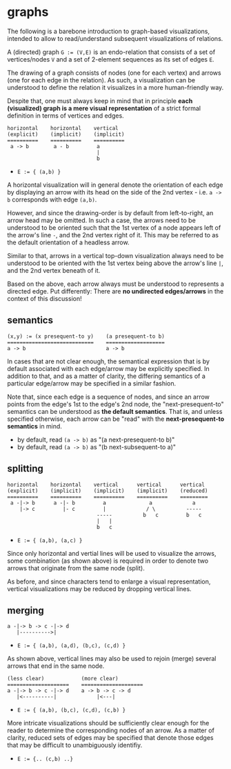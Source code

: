 
<!-- ======================================================================= -->
# graphs

The following is a barebone introduction to graph-based visualizations,
intended to allow to read/understand subsequent visualizations of relations.

A (directed) graph `G := (V,E)` is an endo-relation that consists of a set of
vertices/nodes `V` and a set of 2-element sequences as its set of edges `E`.

The drawing of a graph consists of nodes (one for each vertex) and arrows (one
for each edge in the relation). As such, a visualization can be understood to
define the relation it visualizes in a more human-friendly way.

Despite that, one must always keep in mind that in principle
**each (visualized) graph is a mere visual representation**
of a strict formal definition in terms of vertices and edges.

<!-- ======================================================================= -->

```
horizontal    horizontal    vertical
(explicit)    (implicit)    (implicit)
==========    ==========    ==========
 a -> b        a - b         a
                             |
                             b
```

* `E := { (a,b) }`

A horizontal visualization will in general denote the orientation of each
edge by displaying an arrow with its head on the side of the 2nd vertex -
i.e. `a -> b` corresponds with edge `(a,b)`.

However, and since the drawing-order is by default from left-to-right, an
arrow head may be omitted. In such a case, the arrows need to be understood
to be oriented such that the 1st vertex of a node appears left of the arrow's
line `-`, and the 2nd vertex right of it. This may be referred to as the
default orientation of a headless arrow.

Similar to that, arrows in a vertical top-down visualization always need to
be understood to be oriented with the 1st vertex being above the arrow's line
`|`, and the 2nd vertex beneath of it.

Based on the above, each arrow always must be understood to represents a
directed edge. Put differently: There are **no undirected edges/arrows**
in the context of this discussion!

<!-- ======================================================================= -->
## semantics

```
(x,y) := (x presequent-to y)    (a presequent-to b)
============================    ===================
a -> b                          a -> b
```

In cases that are not clear enough, the semantical expression that is by default
associated with each edge/arrow may be explicitly specified. In addition to
that, and as a matter of clarity, the differing semantics of a particular
edge/arrow may be specified in a similar fashion.

Note that, since each edge is a sequence of nodes, and since an arrow points
from the edge's 1st to the edge's 2nd node, the "next-presequent-to" semantics
can be understood as **the default semantics**. That is, and unless specified
otherwise, each arrow can be "read" with the **next-presequent-to semantics**
in mind.

* by default, read `(a -> b)` as "(a next-presequent-to b)"
* by default, read `(a -> b)` as "(b next-subsequent-to a)"

<!-- ======================================================================= -->
## splitting

```
horizontal    horizontal    vertical      vertical      vertical
(explicit)    (implicit)    (implicit)    (implicit)    (reduced)
==========    ==========    ==========    ==========    =========
 a -|-> b      a -|- b         a              a             a
    |-> c         |- c         |             / \          -----
                             -----          b   c         b   c
                             |   |
                             b   c
```

* `E := { (a,b), (a,c) }`

Since only horizontal and vertial lines will be used to visualize the arrows,
some combination (as shown above) is required in order to denote two arrows
that originate from the same node (split).

As before, and since characters tend to enlarge a visual representation,
vertical visualizations may be reduced by dropping vertical lines.

<!-- ======================================================================= -->
## merging

```
a -|-> b -> c -|-> d
   |---------->|
```

* `E := { (a,b), (a,d), (b,c), (c,d) }`

As shown above, vertical lines may also be used to rejoin (merge) several
arrows that end in the same node.

```
(less clear)            (more clear)
====================    ====================
a -|-> b -> c -|-> d    a -> b -> c -> d
   |<----------|             |<---|
```

* `E := { (a,b), (b,c), (c,d), (c,b) }`

More intricate visualizations should be sufficiently clear enough for the
reader to determine the corresponding nodes of an arrow. As a matter of
clarity, reduced sets of edges may be specified that denote those edges
that may be difficult to unambiguously identifiy.

* `E := {.. (c,b) ..}`
